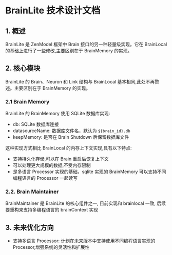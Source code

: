 # BrainLite 技术设计文档

## 1. 概述

BrainLite 是 ZenModel 框架中 Brain 接口的另一种轻量级实现。它在 BrainLocal 的基础上进行了一些修改,主要区别在于 BrainMemory 的实现。

## 2. 核心模块

BrainLite 的 Brain、Neuron 和 Link 结构与 BrainLocal 基本相同,此处不再赘述。主要区别在于 BrainMemory 的实现。

### 2.1 Brain Memory

BrainLite 的 BrainMemory 使用 SQLite 数据库实现:

- db: SQLite 数据库连接
- datasourceName: 数据库文件名，默认为 `${brain_id}.db`
- keepMemory: 是否在 Brain Shutdown 后保留数据库文件

这种实现方式相比 BrainLocal 的内存上下文实现,具有以下特点:

- 支持持久化存储,可以在 Brain 重启后恢复上下文
- 可以处理更大规模的数据,不受内存限制
- 是多语言 Processor 实现的基础，sqlite 实现的 BrainMemory 可以支持不同编程语言的 Processor 一起读写

### 2.2. Brain Maintainer

BrainMaintainer 是 BrainLite 的核心组件之一, 目前实现和 brainlocal 一致, 后续要重构来支持多编程语言的 brainContext 实现



## 3. 未来优化方向

- 支持多语言 Processor: 计划在未来版本中支持使用不同编程语言实现的 Processor,增强系统的灵活性和扩展性

